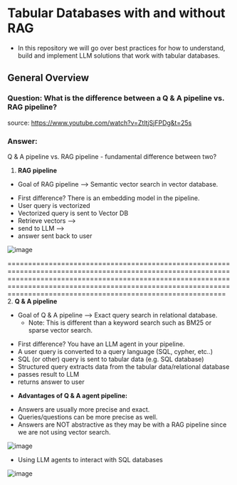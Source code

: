 # Tabular Databases with and without RAG
- In this repository we will go over best practices for how to understand, build and implement LLM solutions that work with tabular databases.

## General Overview

### Question: What is the difference between a Q & A pipeline vs. RAG pipeline?
source: https://www.youtube.com/watch?v=ZtltjSjFPDg&t=25s

### Answer: 
Q & A pipeline vs. RAG pipeline - fundamental difference between two?

1. **RAG pipeline**
* Goal of RAG pipeline --> Semantic vector search in vector database.
- First difference? There is an embedding model in the pipeline.
- User query is vectorized
- Vectorized query is sent to Vector DB 
- Retrieve vectors -->
- send to LLM -->
- answer sent back to user

![image](https://github.com/bostonadam525/Advanced-Retrieval-Augmented-Generation-RAG-Techniques/assets/45008475/2585ab55-4823-4f70-b77d-52dba9ae0b2c)


=============================================================================================================================================================================================================================================================================
2. **Q & A pipeline**
* Goal of Q & A pipeline --> Exact query search in relational database.
    * Note: This is different than a keyword search such as BM25 or sparse vector search.
- First difference? You have an LLM agent in your pipeline.
- A user query is converted to a query language (SQL, cypher, etc..)
- SQL (or other) query is sent to tabular data (e.g. SQL database)
- Structured query extracts data from the tabular data/relational database
- passes result to LLM 
- returns answer to user

* **Advantages of Q & A agent pipeline:**
- Answers are usually more precise and exact.
- Queries/questions can be more precise as well.
- Answers are NOT abstractive as they may be with a RAG pipeline since we are not using vector search.

![image](https://github.com/bostonadam525/Advanced-Retrieval-Augmented-Generation-RAG-Techniques/assets/45008475/a9fda25b-abae-4e47-8fad-8bd2549ea91a)





- Using LLM agents to interact with SQL databases

![image](https://github.com/bostonadam525/Advanced-Retrieval-Augmented-Generation-RAG-Techniques/assets/45008475/bf16f570-2316-40f3-8a16-60c3181b0765)

